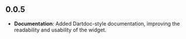 ## 0.0.5

- **Documentation**: Added Dartdoc-style documentation, improving the readability and usability of the widget.
  
